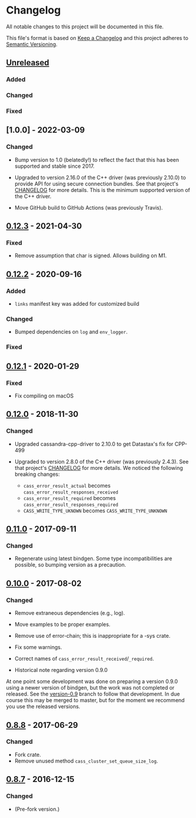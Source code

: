# Changelog

All notable changes to this project will be documented in this file.

This file's format is based on [Keep a Changelog](http://keepachangelog.com/)
and this project adheres to [Semantic Versioning](http://semver.org/).

## [Unreleased]
### Added
### Changed
### Fixed

## [1.0.0] - 2022-03-09
### Changed
* Bump version to 1.0 (belatedly!) to reflect the fact that this has been supported and stable since 2017.

* Upgraded to version 2.16.0 of the C++ driver (was previously 2.10.0) to provide
API for using secure connection bundles. See that project's
[CHANGELOG](https://github.com/datastax/cpp-driver/blob/master/CHANGELOG.md) for more details.
This is the minimum supported version of the C++ driver.

* Move GitHub build to GitHub Actions (was previously Travis).
## [0.12.3] - 2021-04-30
### Fixed
* Remove assumption that char is signed. Allows building on M1.

## [0.12.2] - 2020-09-16
### Added
* `links` manifest key was added for customized build

### Changed
* Bumped dependencies on `log` and `env_logger`.

### Fixed

## [0.12.1] - 2020-01-29
### Fixed
* Fix compiling on macOS

## [0.12.0] - 2018-11-30
### Changed
* Upgraded cassandra-cpp-driver to 2.10.0 to get Datastax's fix for CPP-499

* Upgraded to version 2.8.0 of the C++ driver (was previously 2.4.3).  See that project's [CHANGELOG](https://github.com/datastax/cpp-driver/blob/master/CHANGELOG.md) for more details.  We noticed the following breaking changes:
  * `cass_error_result_actual` becomes `cass_error_result_responses_received`
  * `cass_error_result_required` becomes `cass_error_result_responses_required`
  * `CASS_WRITE_TYPE_UKNOWN` becomes `CASS_WRITE_TYPE_UNKNOWN`

## [0.11.0] - 2017-09-11
### Changed
- Regenerate using latest bindgen. Some type incompatibilities are possible, so bumping version as a precaution.

## [0.10.0] - 2017-08-02
### Changed
- Remove extraneous dependencies (e.g., log).
- Move examples to be proper examples.
- Remove use of error-chain; this is inappropriate for a -sys crate.
- Fix some warnings.
- Correct names of `cass_error_result_received`/`_required`.

- Historical note regarding version 0.9.0

At one point some development was done on preparing a version 0.9.0
using a newer version of bindgen, but the work was not completed or released. See the
[version-0.9](https://github.com/Metaswitch/cassandra-sys-rs/tree/version-0.9) branch
to follow that development. In due course this may be merged to master, but for the moment we recommend you use the
released versions.

## [0.8.8] - 2017-06-29
### Changed
- Fork crate.
- Remove unused method `cass_cluster_set_queue_size_log`.

## [0.8.7] - 2016-12-15
### Changed
- (Pre-fork version.)

[Unreleased]: https://github.com/Metaswitch/cassandra-sys-rs/compare/0.12.3...HEAD
[0.12.3]: https://github.com/Metaswitch/cassandra-sys-rs/compare/0.12.2...0.12.3
[0.12.2]: https://github.com/Metaswitch/cassandra-sys-rs/compare/0.12.1...0.12.2
[0.12.1]: https://github.com/Metaswitch/cassandra-sys-rs/compare/0.12.0...0.12.1
[0.12.0]: https://github.com/Metaswitch/cassandra-sys-rs/compare/0.11.0...0.12.0
[0.11.0]: https://github.com/Metaswitch/cassandra-sys-rs/compare/0.10.0...0.11.0
[0.10.0]: https://github.com/Metaswitch/cassandra-sys-rs/compare/0.8.8...0.10.0
[0.8.8]: https://github.com/Metaswitch/cassandra-sys-rs/compare/0.8.7...0.8.8
[0.8.7]: https://github.com/Metaswitch/cassandra-sys-rs/tree/0.8.7
